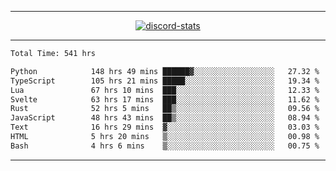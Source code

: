 <a href="https://www.github.com/ripavoid" target="_blank" rel="noreferrer">

-------

<div align='center'>
    <a href='https://discordapp.com/users/825178146797518881'>
        <img align='center' alt='discord-stats' src='https://api.discord-status.me/825178146797518881?nitro&boost=4&gradient=%231e0b1a%2C%23000000%2C%23000000%2C%23160316'></img>
    </a>
</div>

-------

<!--START_SECTION:waka-->

```txt
Total Time: 541 hrs

Python            148 hrs 49 mins ██████▓░░░░░░░░░░░░░░░░░░   27.32 %
TypeScript        105 hrs 21 mins █████░░░░░░░░░░░░░░░░░░░░   19.34 %
Lua               67 hrs 10 mins  ███░░░░░░░░░░░░░░░░░░░░░░   12.33 %
Svelte            63 hrs 17 mins  ███░░░░░░░░░░░░░░░░░░░░░░   11.62 %
Rust              52 hrs 5 mins   ██▒░░░░░░░░░░░░░░░░░░░░░░   09.56 %
JavaScript        48 hrs 43 mins  ██▒░░░░░░░░░░░░░░░░░░░░░░   08.94 %
Text              16 hrs 29 mins  ▓░░░░░░░░░░░░░░░░░░░░░░░░   03.03 %
HTML              5 hrs 20 mins   ▒░░░░░░░░░░░░░░░░░░░░░░░░   00.98 %
Bash              4 hrs 6 mins    ▒░░░░░░░░░░░░░░░░░░░░░░░░   00.75 %
```

<!--END_SECTION:waka-->

-------
